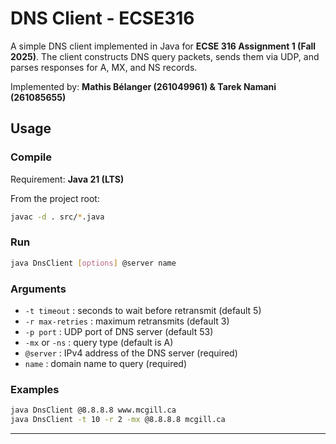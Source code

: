 # DNS Client - ECSE316

A simple DNS client implemented in Java for **ECSE 316 Assignment 1 (Fall 2025)**.
The client constructs DNS query packets, sends them via UDP, and parses responses for A, MX, and NS records.

Implemented by: **Mathis Bélanger (261049961) & Tarek Namani (261085655)**

## Usage

### Compile

Requirement: **Java 21 (LTS)**

From the project root:

```bash
javac -d . src/*.java
```

### Run

```bash
java DnsClient [options] @server name
```

### Arguments

- `-t timeout` : seconds to wait before retransmit (default 5)
- `-r max-retries` : maximum retransmits (default 3)
- `-p port` : UDP port of DNS server (default 53)
- `-mx` or `-ns` : query type (default is A)
- `@server` : IPv4 address of the DNS server (required)
- `name` : domain name to query (required)

### Examples

```bash
java DnsClient @8.8.8.8 www.mcgill.ca
java DnsClient -t 10 -r 2 -mx @8.8.8.8 mcgill.ca
```

---
